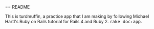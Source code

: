 == README

This is turdmuffin, a practice app that I am making by following Michael Hartl's Ruby on Rails tutorial for Rails 4 and Ruby 2.
<tt>rake doc:app</tt>.
